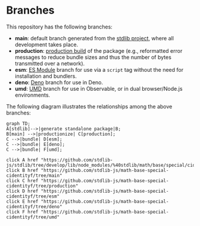 <!--

@license Apache-2.0

Copyright (c) 2022 The Stdlib Authors.

Licensed under the Apache License, Version 2.0 (the "License");
you may not use this file except in compliance with the License.
You may obtain a copy of the License at

    http://www.apache.org/licenses/LICENSE-2.0

Unless required by applicable law or agreed to in writing, software
distributed under the License is distributed on an "AS IS" BASIS,
WITHOUT WARRANTIES OR CONDITIONS OF ANY KIND, either express or implied.
See the License for the specific language governing permissions and
limitations under the License.

-->

# Branches

This repository has the following branches:

-   **main**: default branch generated from the [stdlib project][stdlib-url], where all development takes place.
-   **production**: [production build][production-url] of the package (e.g., reformatted error messages to reduce bundle sizes and thus the number of bytes transmitted over a network).
-   **esm**: [ES Module][esm-url] branch for use via a `script` tag without the need for installation and bundlers.
-   **deno**: [Deno][deno-url] branch for use in Deno.
-   **umd**: [UMD][umd-url] branch for use in Observable, or in dual browser/Node.js environments.

The following diagram illustrates the relationships among the above branches:

```mermaid
graph TD;
A[stdlib]-->|generate standalone package|B;
B[main] -->|productionize| C[production];
C -->|bundle| D[esm];
C -->|bundle| E[deno];
C -->|bundle| F[umd];

click A href "https://github.com/stdlib-js/stdlib/tree/develop/lib/node_modules/%40stdlib/math/base/special/cidentityf"
click B href "https://github.com/stdlib-js/math-base-special-cidentityf/tree/main"
click C href "https://github.com/stdlib-js/math-base-special-cidentityf/tree/production"
click D href "https://github.com/stdlib-js/math-base-special-cidentityf/tree/esm"
click E href "https://github.com/stdlib-js/math-base-special-cidentityf/tree/deno"
click F href "https://github.com/stdlib-js/math-base-special-cidentityf/tree/umd"
```

[stdlib-url]: https://github.com/stdlib-js/stdlib/tree/develop/lib/node_modules/%40stdlib/math/base/special/cidentityf
[production-url]: https://github.com/stdlib-js/math-base-special-cidentityf/tree/production
[deno-url]: https://github.com/stdlib-js/math-base-special-cidentityf/tree/deno
[umd-url]: https://github.com/stdlib-js/math-base-special-cidentityf/tree/umd
[esm-url]: https://github.com/stdlib-js/math-base-special-cidentityf/tree/esm